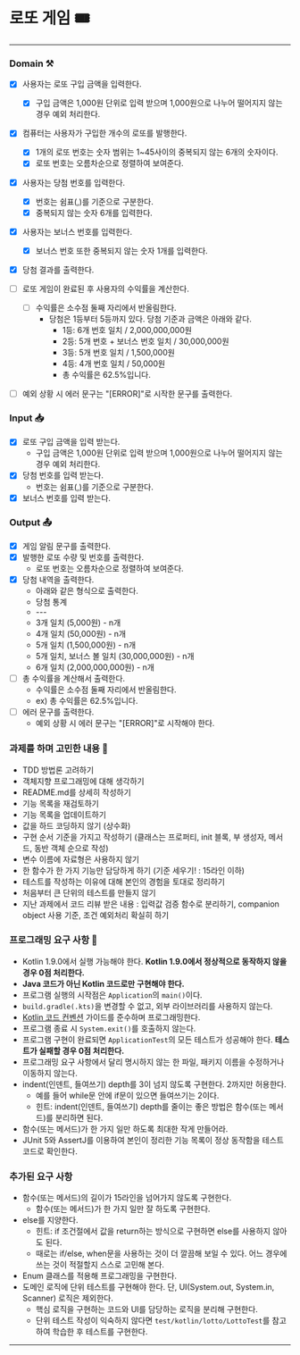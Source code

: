 # 로또 게임 🎟️

---

### Domain ⚒️
- [x] 사용자는 로또 구입 금액을 입력한다.
    - [x] 구입 금액은 1,000원 단위로 입력 받으며 1,000원으로 나누어 떨어지지 않는 경우 예외 처리한다.
- [x] 컴퓨터는 사용자가 구입한 개수의 로또를 발행한다.
    - [x] 1개의 로또 번호는 숫자 범위는 1~45사이의 중복되지 않는 6개의 숫자이다.
    - [x] 로또 번호는 오름차순으로 정렬하여 보여준다.
- [x] 사용자는 당첨 번호를 입력한다.
    - [x] 번호는 쉼표(,)를 기준으로 구분한다.
    - [x] 중복되지 않는 숫자 6개를 입력한다.
- [x] 사용자는 보너스 번호를 입력한다.
  - [x] 보너스 번호 또한 중복되지 않는 숫자 1개를 입력한다.
- [x] 당첨 결과를 출력한다.
- [ ] 로또 게임이 완료된 후 사용자의 수익률을 계산한다.
  - [ ] 수익률은 소수점 둘째 자리에서 반올림한다.
    - 당첨은 1등부터 5등까지 있다. 당첨 기준과 금액은 아래와 같다.
      - 1등: 6개 번호 일치 / 2,000,000,000원
      - 2등: 5개 번호 + 보너스 번호 일치 / 30,000,000원
      - 3등: 5개 번호 일치 / 1,500,000원
      - 4등: 4개 번호 일치 / 50,000원 
      - 총 수익률은 62.5%입니다.
- [ ] 예외 상황 시 에러 문구는 "[ERROR]"로 시작한 문구를 출력한다.


### Input 📥
- [x] 로또 구입 금액을 입력 받는다. 
  - 구입 금액은 1,000원 단위로 입력 받으며 1,000원으로 나누어 떨어지지 않는 경우 예외 처리한다.
- [x] 당첨 번호를 입력 받는다. 
  - 번호는 쉼표(,)를 기준으로 구분한다.
- [x] 보너스 번호를 입력 받는다.

### Output 📤
- [x] 게임 알림 문구를 출력한다.
- [x] 발행한 로또 수량 및 번호를 출력한다. 
  - 로또 번호는 오름차순으로 정렬하여 보여준다.
- [x] 당첨 내역을 출력한다.
  - 아래와 같은 형식으로 출력한다.
  - 당첨 통계
  - \---
  - 3개 일치 (5,000원) - n개
  - 4개 일치 (50,000원) - n개 
  - 5개 일치 (1,500,000원) - n개 
  - 5개 일치, 보너스 볼 일치 (30,000,000원) - n개 
  - 6개 일치 (2,000,000,000원) - n개
- [ ] 총 수익률을 계산해서 출력한다. 
  - 수익률은 소수점 둘째 자리에서 반올림한다.
  - ex) 총 수익률은 62.5%입니다. 
- [ ] 에러 문구를 출력한다.
  - 예외 상황 시 에러 문구는 "[ERROR]"로 시작해야 한다.

### 과제를 하며 고민한 내용 🤔
- TDD 방법론 고려하기
- 객체지향 프로그래밍에 대해 생각하기
- README.md를 상세히 작성하기
- 기능 목록을 재검토하기
- 기능 목록을 업데이트하기
- 값을 하드 코딩하지 않기 (상수화)
- 구현 순서 기준을 가지고 작성하기
  (클래스는 프로퍼티, init 블록, 부 생성자, 메서드, 동반 객체 순으로 작성)
- 변수 이름에 자료형은 사용하지 않기
- 한 함수가 한 가지 기능만 담당하게 하기 (기준 세우기! : 15라인 이하)
- 테스트를 작성하는 이유에 대해 본인의 경험을 토대로 정리하기
- 처음부터 큰 단위의 테스트를 만들지 않기
- 지난 과제에서 코드 리뷰 받은 내용 : 입력값 검증 함수로 분리하기, companion object 사용 기준, 조건 예외처리 확실히 하기



### 프로그래밍 요구 사항 🎯 

- Kotlin 1.9.0에서 실행 가능해야 한다. **Kotlin 1.9.0에서 정상적으로 동작하지 않을 경우 0점 처리한다.**
- **Java 코드가 아닌 Kotlin 코드로만 구현해야 한다.**
- 프로그램 실행의 시작점은 `Application`의 `main()`이다.
- `build.gradle(.kts)`을 변경할 수 없고, 외부 라이브러리를 사용하지 않는다.
- [Kotlin 코드 컨벤션](https://github.com/woowacourse/woowacourse-docs/tree/main/styleguide/kotlin) 가이드를 준수하며 프로그래밍한다.
- 프로그램 종료 시 `System.exit()`를 호출하지 않는다.
- 프로그램 구현이 완료되면 `ApplicationTest`의 모든 테스트가 성공해야 한다. **테스트가 실패할 경우 0점 처리한다.**
- 프로그래밍 요구 사항에서 달리 명시하지 않는 한 파일, 패키지 이름을 수정하거나 이동하지 않는다.
- indent(인덴트, 들여쓰기) depth를 3이 넘지 않도록 구현한다. 2까지만 허용한다.
    - 예를 들어 while문 안에 if문이 있으면 들여쓰기는 2이다.
    - 힌트: indent(인덴트, 들여쓰기) depth를 줄이는 좋은 방법은 함수(또는 메서드)를 분리하면 된다.
- 함수(또는 메서드)가 한 가지 일만 하도록 최대한 작게 만들어라.
- JUnit 5와 AssertJ를 이용하여 본인이 정리한 기능 목록이 정상 동작함을 테스트 코드로 확인한다.

### 추가된 요구 사항

- 함수(또는 메서드)의 길이가 15라인을 넘어가지 않도록 구현한다.
    - 함수(또는 메서드)가 한 가지 일만 잘 하도록 구현한다.
- else를 지양한다.
    - 힌트: if 조건절에서 값을 return하는 방식으로 구현하면 else를 사용하지 않아도 된다.
    - 때로는 if/else, when문을 사용하는 것이 더 깔끔해 보일 수 있다. 어느 경우에 쓰는 것이 적절할지 스스로 고민해 본다.
- Enum 클래스를 적용해 프로그래밍을 구현한다.
- 도메인 로직에 단위 테스트를 구현해야 한다. 단, UI(System.out, System.in, Scanner) 로직은 제외한다.
    - 핵심 로직을 구현하는 코드와 UI를 담당하는 로직을 분리해 구현한다.
    - 단위 테스트 작성이 익숙하지 않다면 `test/kotlin/lotto/LottoTest`를 참고하여 학습한 후 테스트를 구현한다.

---
